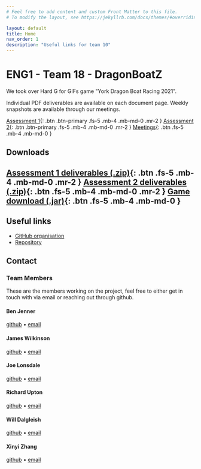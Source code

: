 ```yaml
---
# Feel free to add content and custom Front Matter to this file.
# To modify the layout, see https://jekyllrb.com/docs/themes/#overriding-theme-defaults

layout: default
title: Home
nav_order: 1
description: "Useful links for team 10"
---
```


# ENG1 - Team 18 - DragonBoatZ

We took over Hard G for GIFs game "York Dragon Boat Racing 2021".

Individual PDF deliverables are available on each document page. Weekly snapshots are available through our meetings.

[Assessment 1](assessment1){: .btn .btn-primary .fs-5 .mb-4 .mb-md-0 .mr-2 } [Assessment 2](assessment2){: .btn .btn-primary .fs-5 .mb-4 .mb-md-0 .mr-2 } [Meetings](meetings){: .btn .fs-5 .mb-4 .mb-md-0 }

## Downloads

[Assessment 1 deliverables (.zip)](/website/assets/deliverables/combined.zip){: .btn .fs-5 .mb-4 .mb-md-0 .mr-2 } [Assessment 2 deliverables (.zip)](/website/assets/deliverables/combined.zip){: .btn .fs-5 .mb-4 .mb-md-0 .mr-2 } [Game download (.jar)](https://github.com/hardgforgifs/game/releases/download/1.0.3/DragonBoatRacing.v1.0.3.jar){: .btn .fs-5 .mb-4 .mb-md-0 }
---

## Useful links

- [GitHub organisation](https://github.com/Dragon-Boat-Z)
- [Repository](https://github.com/Dragon-Boat-Z/Assessment2)

## Contact

### Team Members

These are the members working on the project, feel free to either get in touch with via email or reaching out through github.

#### Ben Jenner

[github]() • [email]() 

#### James Wilkinson

[github](https://github.com/jamesrwilkinson) • [email](jrm567@york.ac.uk) 

#### Joe Lonsdale

[github]() • [email]() 

#### Richard Upton

[github]() • [email]()

#### Will Dalgleish

[github]() • [email]() 

#### Xinyi Zhang

[github]() • [email]() 